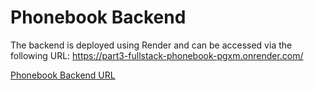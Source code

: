 # Phonebook Backend

The backend is deployed using Render and can be accessed via the following URL: https://part3-fullstack-phonebook-pgxm.onrender.com/

[Phonebook Backend URL](https://part3-fullstack-phonebook-pgxm.onrender.com/)
